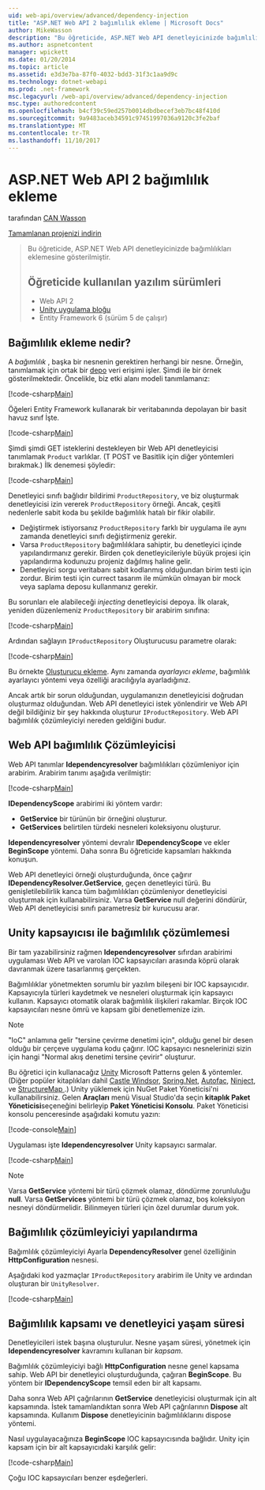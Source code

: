 ```yaml
---
uid: web-api/overview/advanced/dependency-injection
title: "ASP.NET Web API 2 bağımlılık ekleme | Microsoft Docs"
author: MikeWasson
description: "Bu öğreticide, ASP.NET Web API denetleyicinizde bağımlılıkları eklemesine gösterilmiştir. Eğitmen Web API 2 Unity uygulama bloğunda kullanılan yazılım sürümleri..."
ms.author: aspnetcontent
manager: wpickett
ms.date: 01/20/2014
ms.topic: article
ms.assetid: e3d3e7ba-87f0-4032-bdd3-31f3c1aa9d9c
ms.technology: dotnet-webapi
ms.prod: .net-framework
msc.legacyurl: /web-api/overview/advanced/dependency-injection
msc.type: authoredcontent
ms.openlocfilehash: b4cf39c59ed257b0014dbdbecef3eb7bc48f410d
ms.sourcegitcommit: 9a9483aceb34591c97451997036a9120c3fe2baf
ms.translationtype: MT
ms.contentlocale: tr-TR
ms.lasthandoff: 11/10/2017
---
```

<a name="dependency-injection-in-aspnet-web-api-2"></a>ASP.NET Web API 2 bağımlılık ekleme
====================
tarafından [CAN Wasson](https://github.com/MikeWasson)

[Tamamlanan projenizi indirin](http://code.msdn.microsoft.com/ASP-NET-Web-API-Tutorial-468ee148)

> Bu öğreticide, ASP.NET Web API denetleyicinizde bağımlılıkları eklemesine gösterilmiştir.
> 
> ## <a name="software-versions-used-in-the-tutorial"></a>Öğreticide kullanılan yazılım sürümleri
> 
> 
> - Web API 2
> - [Unity uygulama bloğu](https://www.nuget.org/packages/Unity/)
> - Entity Framework 6 (sürüm 5 de çalışır)


## <a name="what-is-dependency-injection"></a>Bağımlılık ekleme nedir?

A *bağımlılık* , başka bir nesnenin gerektiren herhangi bir nesne. Örneğin, tanımlamak için ortak bir [depo](http://martinfowler.com/eaaCatalog/repository.html) veri erişimi işler. Şimdi ile bir örnek gösterilmektedir. Öncelikle, biz etki alanı modeli tanımlamanız:

[!code-csharp[Main](dependency-injection/samples/sample1.cs)]

Öğeleri Entity Framework kullanarak bir veritabanında depolayan bir basit havuz sınıf İşte.

[!code-csharp[Main](dependency-injection/samples/sample2.cs)]

Şimdi şimdi GET isteklerini destekleyen bir Web API denetleyicisi tanımlamak `Product` varlıklar. (T POST ve Basitlik için diğer yöntemleri bırakmak.) İlk denemesi şöyledir:

[!code-csharp[Main](dependency-injection/samples/sample3.cs)]

Denetleyici sınıfı bağlıdır bildirimi `ProductRepository`, ve biz oluşturmak denetleyicisi izin vererek `ProductRepository` örneği. Ancak, çeşitli nedenlerle sabit koda bu şekilde bağımlılık hatalı bir fikir olabilir.

- Değiştirmek istiyorsanız `ProductRepository` farklı bir uygulama ile aynı zamanda denetleyici sınıfı değiştirmeniz gerekir.
- Varsa `ProductRepository` bağımlılıklara sahiptir, bu denetleyici içinde yapılandırmanız gerekir. Birden çok denetleyicileriyle büyük projesi için yapılandırma kodunuzu projeniz dağılmış haline gelir.
- Denetleyici sorgu veritabanı sabit kodlanmış olduğundan birim testi için zordur. Birim testi için currect tasarım ile mümkün olmayan bir mock veya saplama deposu kullanmanız gerekir.

Bu sorunları ele alabileceği *injecting* denetleyicisi depoya. İlk olarak, yeniden düzenlemeniz `ProductRepository` bir arabirim sınıfına:

[!code-csharp[Main](dependency-injection/samples/sample4.cs)]

Ardından sağlayın `IProductRepository` Oluşturucusu parametre olarak:

[!code-csharp[Main](dependency-injection/samples/sample5.cs)]

Bu örnekte [Oluşturucu ekleme](http://www.martinfowler.com/articles/injection.html#FormsOfDependencyInjection). Aynı zamanda *ayarlayıcı ekleme*, bağımlılık ayarlayıcı yöntemi veya özelliği aracılığıyla ayarladığınız.

Ancak artık bir sorun olduğundan, uygulamanızın denetleyicisi doğrudan oluşturmaz olduğundan. Web API denetleyici istek yönlendirir ve Web API değil bildiğiniz bir şey hakkında oluşturur `IProductRepository`. Web API bağımlılık çözümleyiciyi nereden geldiğini budur.

## <a name="the-web-api-dependency-resolver"></a>Web API bağımlılık Çözümleyicisi

Web API tanımlar **Idependencyresolver** bağımlılıkları çözümleniyor için arabirim. Arabirim tanımı aşağıda verilmiştir:

[!code-csharp[Main](dependency-injection/samples/sample6.cs)]

**IDependencyScope** arabirimi iki yöntem vardır:

- **GetService** bir türünün bir örneğini oluşturur.
- **GetServices** belirtilen türdeki nesneleri koleksiyonu oluşturur.

**Idependencyresolver** yöntemi devralır **IDependencyScope** ve ekler **BeginScope** yöntemi. Daha sonra Bu öğreticide kapsamları hakkında konuşun.

Web API denetleyici örneği oluşturduğunda, önce çağırır **IDependencyResolver.GetService**, geçen denetleyici türü. Bu genişletilebilirlik kanca tüm bağımlılıkları çözümleniyor denetleyicisi oluşturmak için kullanabilirsiniz. Varsa **GetService** null değerini döndürür, Web API denetleyicisi sınıfı parametresiz bir kurucusu arar.

## <a name="dependency-resolution-with-the-unity-container"></a>Unity kapsayıcısı ile bağımlılık çözümlemesi

Bir tam yazabilirsiniz rağmen **Idependencyresolver** sıfırdan arabirimi uygulaması Web API ve varolan IOC kapsayıcıları arasında köprü olarak davranmak üzere tasarlanmış gerçekten.

Bağımlılıklar yönetmekten sorumlu bir yazılım bileşeni bir IOC kapsayıcıdır. Kapsayıcıyla türleri kaydetmek ve nesneleri oluşturmak için kapsayıcı kullanın. Kapsayıcı otomatik olarak bağımlılık ilişkileri rakamlar. Birçok IOC kapsayıcıları nesne ömrü ve kapsam gibi denetlemenize izin.

> [!NOTE]
> "IoC" anlamına gelir "tersine çevirme denetimi için", olduğu genel bir desen olduğu bir çerçeve uygulama kodu çağırır. IOC kapsayıcı nesnelerinizi sizin için hangi "Normal akış denetimi tersine çevirir" oluşturur.


Bu öğretici için kullanacağız [Unity](https://msdn.microsoft.com/en-us/library/ff647202.aspx) Microsoft Patterns gelen &amp; yöntemler. (Diğer popüler kitaplıkları dahil [Castle Windsor](http://www.castleproject.org/), [Spring.Net](http://www.springframework.net/), [Autofac](https://code.google.com/p/autofac/), [Ninject](http://www.ninject.org/), ve [StructureMap ](http://docs.structuremap.net/).) Unity yüklemek için NuGet Paket Yöneticisi'ni kullanabilirsiniz. Gelen **Araçları** menü Visual Studio'da seçin **kitaplık Paket Yöneticisi**seçeneğini belirleyip **Paket Yöneticisi Konsolu**. Paket Yöneticisi konsolu penceresinde aşağıdaki komutu yazın:

[!code-console[Main](dependency-injection/samples/sample7.cmd)]

Uygulaması işte **Idependencyresolver** Unity kapsayıcı sarmalar.

[!code-csharp[Main](dependency-injection/samples/sample8.cs)]

> [!NOTE]
> Varsa **GetService** yöntemi bir türü çözmek olamaz, döndürme zorunluluğu **null**. Varsa **GetServices** yöntemi bir türü çözmek olamaz, boş koleksiyon nesneyi döndürmelidir. Bilinmeyen türleri için özel durumlar durum yok.


## <a name="configuring-the-dependency-resolver"></a>Bağımlılık çözümleyiciyi yapılandırma

Bağımlılık çözümleyiciyi Ayarla **DependencyResolver** genel özelliğinin **HttpConfiguration** nesnesi.

Aşağıdaki kod yazmaçlar `IProductRepository` arabirim ile Unity ve ardından oluşturan bir `UnityResolver`.

[!code-csharp[Main](dependency-injection/samples/sample9.cs)]

## <a name="dependency-scope-and-controller-lifetime"></a>Bağımlılık kapsamı ve denetleyici yaşam süresi

Denetleyicileri istek başına oluşturulur. Nesne yaşam süresi, yönetmek için **Idependencyresolver** kavramını kullanan bir *kapsam*.

Bağımlılık çözümleyiciyi bağlı **HttpConfiguration** nesne genel kapsama sahip. Web API bir denetleyici oluşturduğunda, çağıran **BeginScope**. Bu yöntem bir **IDependencyScope** temsil eden bir alt kapsamı.

Daha sonra Web API çağrılarının **GetService** denetleyicisi oluşturmak için alt kapsamında. İstek tamamlandıktan sonra Web API çağrılarının **Dispose** alt kapsamında. Kullanım **Dispose** denetleyicinin bağımlılıklarını dispose yöntemi.

Nasıl uygulayacağınıza **BeginScope** IOC kapsayıcısında bağlıdır. Unity için kapsam için bir alt kapsayıcıdaki karşılık gelir:

[!code-csharp[Main](dependency-injection/samples/sample10.cs)]

Çoğu IOC kapsayıcıları benzer eşdeğerleri.
